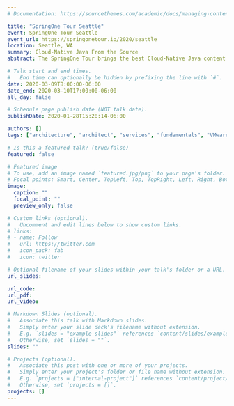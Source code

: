 ```yaml
---
# Documentation: https://sourcethemes.com/academic/docs/managing-content/

title: "SpringOne Tour Seattle"
event: SpringOne Tour Seattle
event_url: https://springonetour.io/2020/seattle
location: Seattle, WA
summary: Cloud-Native Java From the Source
abstract: The SpringOne Tour brings the best Cloud-Native Java content from our [flagship conference](https://springoneplatform.io) directly to you. In 2 days, you’ll learn about both traditional monolithic and modern, Cloud-Native Java from the source. Experience valuable facetime with expert VMWare speakers in both traditional presentation and hands on workshops about Spring, modern Application Development, DevOps, CI/CD, Cloud and more.

# Talk start and end times.
#   End time can optionally be hidden by prefixing the line with `#`.
date: 2020-03-09T8:00:00-06:00
date_end: 2020-03-10T17:00:00-06:00
all_day: false

# Schedule page publish date (NOT talk date).
publishDate: 2020-01-28T15:28:14-06:00

authors: []
tags: ["architecture", "architect", "services", "fundamentals", "VMware", "spring", "conference", "containers", "boot", "reactive", "cloud", "cloud native", "k8s", "kubernetes", "docker", "microservices", "functions", "trade-offs", "technology", "techniques"]

# Is this a featured talk? (true/false)
featured: false

# Featured image
# To use, add an image named `featured.jpg/png` to your page's folder.
# Focal points: Smart, Center, TopLeft, Top, TopRight, Left, Right, BottomLeft, Bottom, BottomRight.
image:
  caption: ""
  focal_point: ""
  preview_only: false

# Custom links (optional).
#   Uncomment and edit lines below to show custom links.
# links:
# - name: Follow
#   url: https://twitter.com
#   icon_pack: fab
#   icon: twitter

# Optional filename of your slides within your talk's folder or a URL.
url_slides:

url_code:
url_pdf:
url_video:

# Markdown Slides (optional).
#   Associate this talk with Markdown slides.
#   Simply enter your slide deck's filename without extension.
#   E.g. `slides = "example-slides"` references `content/slides/example-slides.md`.
#   Otherwise, set `slides = ""`.
slides: ""

# Projects (optional).
#   Associate this post with one or more of your projects.
#   Simply enter your project's folder or file name without extension.
#   E.g. `projects = ["internal-project"]` references `content/project/deep-learning/index.md`.
#   Otherwise, set `projects = []`.
projects: []
---
```

